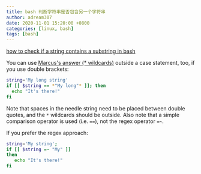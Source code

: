 ```yaml
---
title: bash 判断字符串是否包含另一个字符串
author: adream307
date: 2020-11-01 15:20:00 +0800
categories: [linux, bash]
tags: [bash]
---
```


[how to check if a string contains a substring in bash](https://stackoverflow.com/questions/229551/how-to-check-if-a-string-contains-a-substring-in-bash)


You can use [Marcus's answer (* wildcards)](https://stackoverflow.com/a/229585/3755692) outside a case statement, too, if you use double brackets:

```bash
string='My long string'
if [[ $string == *"My long"* ]]; then
  echo "It's there!"
fi
```

Note that spaces in the needle string need to be placed between double quotes, and the `*` wildcards should be outside. Also note that a simple comparison operator is used (i.e. `==`), not the regex operator `=~`.


If you prefer the regex approach:

```bash
string='My string';
if [[ $string =~ "My" ]]
then
   echo "It's there!"
fi
```
